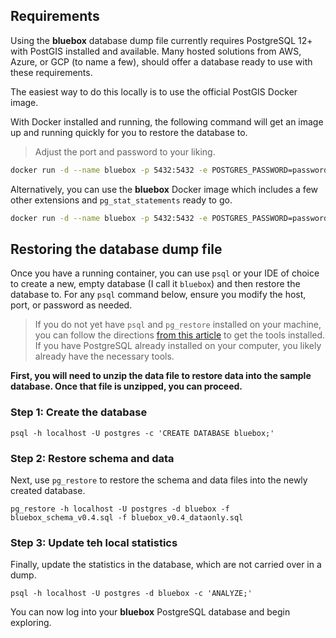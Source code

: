## Requirements
Using the **bluebox** database dump file currently requires PostgreSQL 12+ with PostGIS installed and available. Many hosted solutions from AWS, Azure, or GCP (to name a few), should offer a database ready to use with these requirements.

The easiest way to do this locally is to use the official PostGIS Docker image.

With Docker installed and running, the following command will get an image up and running quickly for you to restore the database to.

> Adjust the port and password to your liking.

```bash
docker run -d --name bluebox -p 5432:5432 -e POSTGRES_PASSWORD=password postgis/postgis
```

Alternatively, you can use the **bluebox** Docker image which includes a few other extensions and `pg_stat_statements` ready to go.

```bash
docker run -d --name bluebox -p 5432:5432 -e POSTGRES_PASSWORD=password ryanbooz/bluebox-postgres
```

## Restoring the database dump file
Once you have a running container, you can use `psql` or your IDE of choice to create a new, empty database (I call it `bluebox`) and then restore the database to. For any `psql` command below, ensure you modify the host, port, or password as needed.

> If you do not yet have `psql` and `pg_restore` installed on your machine, you can follow the directions [from this article](https://www.red-gate.com/simple-talk/databases/postgresql/postgresql-basics-getting-started-with-psql/) to get the tools installed. If you have PostgreSQL already installed on your computer, you likely already have the necessary tools.

**First, you will need to unzip the data file to restore data into the sample database. Once that file is unzipped, you can proceed.**

### Step 1: Create the database

`psql -h localhost -U postgres -c 'CREATE DATABASE bluebox;'`

### Step 2: Restore schema and data
Next, use `pg_restore` to restore the schema and data files into the newly created database.

`pg_restore -h localhost -U postgres -d bluebox -f bluebox_schema_v0.4.sql -f bluebox_v0.4_dataonly.sql`

### Step 3: Update teh local statistics
Finally, update the statistics in the database, which are not carried over in a dump.

`psql -h localhost -U postgres -d bluebox -c 'ANALYZE;'`

You can now log into your **bluebox** PostgreSQL database and begin exploring.

